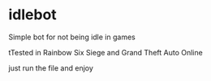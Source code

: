 # idlebot
Simple bot for not being idle in games

tTested in Rainbow Six Siege and Grand Theft Auto Online

just run the file and enjoy

